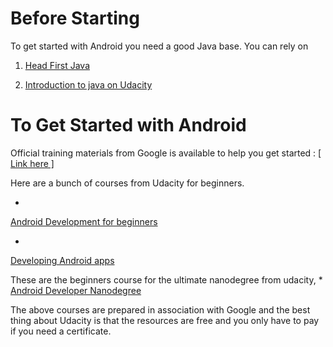 # Before Starting

To get started with Android you need a good Java base. You can rely on 
1. [Head First Java]( http://www.headfirstlabs.com/books/hfjava/)

2. [Introduction to java on Udacity](https://www.udacity.com/course/intro-to-java-programming--cs046)
 

# To Get Started with Android

Official training materials from Google is available to help you get started : 
[[ Link here ]](http://developer.android.com/training/index.html)

Here are a bunch of courses from Udacity for beginners. 

* 
[Android Development for beginners](https://www.udacity.com/course/android-development-for-beginners--ud837) 

* 
[Developing Android apps](https://www.udacity.com/course/developing-android-apps--ud853)


These are the beginners course for the ultimate nanodegree from udacity, 
* 
[Android Developer Nanodegree](https://www.udacity.com/course/android-developer-nanodegree--nd801)

The above courses are prepared in association with Google and the best thing about Udacity is that the resources are free and you only have to pay if you need a certificate.

